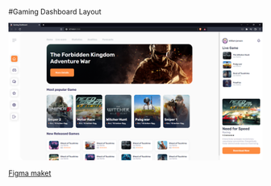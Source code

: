 #Gaming Dashboard Layout

![](preview.png)

[Figma maket](https://www.figma.com/file/qv1jkDPq8j65g1aWclIQ4W/gaming-Dashboard?node-id=2%3A2)